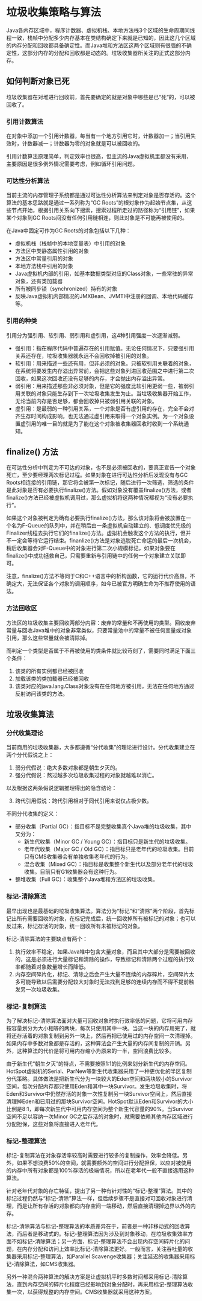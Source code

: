 # 垃圾收集策略与算法

Java各内存区域中，程序计数器、虚拟机栈、本地方法栈3个区域的生命周期同线程一致，栈帧中分配多少内存基本在类结构确定下来就是已知的，因此这几个区域的内存分配和回收都具备确定性。而Java堆和方法区这两个区域则有很强的不确定性，这部分内存的分配和回收都是动态的。垃圾收集器所关注的正式这部分内存。

## 如何判断对象已死

垃圾收集器在对堆进行回收前，首先要确定的就是对象中哪些是已“死“的，可以被回收了。

### 引用计数算法

在对象中添加一个引用计数器，每当有一个地方引用它时，计数器加一；当引用失效时，计数器减一；计数器为零的对象就是可以被回收的。

引用计数算法原理简单，判定效率也很高，但主流的Java虚拟机里都没有采用，主要原因是很多例外情况需要考虑，例如循环引用问题。

### 可达性分析算法

当前主流的内存管理子系统都是通过可达性分析算法来判定对象是否存活的。这个算法的基本思路就是通过一系列称为“GC Roots”的根对象作为起始节点集，从这些节点开始，根据引用关系向下搜索，搜索过程所走过的路径称为“引用链”，如果某个对象到GC Roots间没有任何引用链相连，则此对象是不可能再被使用的。

在Java中固定可作为GC Roots的对象包括以下几种：

* 虚拟机栈（栈帧中的本地变量表）中引用的对象
* 方法区中类静态属性引用的对象
* 方法区中常量引用的对象
* 本地方法栈中引用的对象
* Java虚拟机内部的引用，如基本数据类型对应的Class对象，一些常驻的异常对象，还有类加载器
* 所有被同步锁（synchronized）持有的对象
* 反映Java虚拟机内部情况的JMXBean、JVMTI中注册的回调、本地代码缓存等。

### 引用的种类

引用分为强引用、软引用、弱引用和虚引用，这4种引用强度一次逐渐减弱。

* 强引用：指在程序代码中普遍存在的引用赋值。无论任何情况下，只要强引用关系还存在，垃圾收集器就永远不会回收掉被引用的对象。
* 软引用：用来描述一些还有用，但非必须的对象。只被软引用关联着的对象，在系统将要发生内存溢出异常前，会把这些对象列进回收范围之中进行第二次回收，如果这次回收还没有足够的内存，才会抛出内存溢出异常。
* 弱引用：用来描述那些非必须对象，但是它的强度比软引用更弱一些，被弱引用关联的对象只能生存到下一次垃圾收集发生为止。当垃圾收集器开始工作，无论当前内存是否足够，都会回收掉只被弱引用关联的对象。
* 虚引用：是最弱的一种引用关系，一个对象是否有虚引用的存在，完全不会对齐生存时间构成影响，也无法通过虚引用来取得一个对象实例。为一个对象设置虚引用的唯一目的就是为了能在这个对象被收集器回收时收到一个系统通知。

## finalize() 方法

在可达性分析中判定为不可达的对象，也不是必须被回收的，要真正宣告一个对象死亡，至少要经理两次标记过程。如果对象在进行可达性分析后发现没有与GC Roots相连接的引用链，那它将会被第一次标记，随后进行一次筛选，筛选的条件是此对象是否有必要执行finalize()方法。假如对象没有覆盖finalize()方法，或者finalize()方法已经被虚拟机调用过，那么虚拟机将这两种情况都视为“没有必要执行”。

如果这个对象被判定为确有必要执行finalize()方法，那么该对象将会被放置在一个名为F-Queue的队列中，并在稍后由一条虚拟机自动建立的、低调度优先级的Finalizer线程去执行它们的finalize()方法。虚拟机会触发这个方法的执行，但并不一定会等待它运行结束。finanlize()方法是对象逃脱死亡命运的最后一次机会，稍后收集器会对F-Queue中的对象进行第二次小规模标记，如果对象要在finalize()中成功拯救自己，只需要重新与引用链中的任何一个对象建立关联即可。

注意，finalize()方法不等同于C和C++语言中的析构函数，它的运行代价高昂，不确定大，无法保证各个对象的调用顺序，如今已被官方明确生命为不推荐使用的语法。

### 方法回收区

方法区的垃圾收集主要回收两部分内容：废弃的常量和不再使用的类型。回收废弃常量与回收Java堆中的对象非常类似，只要常量池中的常量不被任何变量或对象引用，那么这些常量就会被清除掉。

而判定一个类型是否属于不再被使用的类条件就比较苛刻了，需要同时满足下面三个条件：

1. 该类的所有实例都已经被回收
2. 加载该类的类加载器已经被回收
3. 该类对应的java.lang.Class对象没有在任何地方被引用，无法在任何地方通过反射访问该类的方法。

## 垃圾收集算法

### 分代收集理论

当前商用的垃圾收集器，大多都遵循“分代收集”的理论进行设计。分代收集建立在两个分代假说之上：

1. 弱分代假说：绝大多数对象都是朝生夕灭的。
2. 强分代假说：熬过越多次垃圾收集过程的对象就越难以消亡。

以及根据这两条假说逻辑推理得出的隐含结论：

3. 跨代引用假说：跨代引用相对于同代引用来说仅占极少数。

不同分代收集的定义：

* 部分收集（Partial GC）：指目标不是完整收集真个Java堆的垃圾收集，其中又分为：
    * 新生代收集（Minor GC / Young GC）：指目标只是新生代的垃圾收集。
    * 老年代收集（Major GC / Old GC）：指目标只是老年代的垃圾收集。目前只有CMS收集器会有单独收集老年代的行为。
    * 混合收集（Mixed GC）：指目标是收集整个新生代以及部分老年代的垃圾收集。目前只有G1收集器会有这种行为。
* 整堆收集（Full GC）：收集整个Java堆和方法区的垃圾收集。

### 标记-清除算法

最早出现也是最基础的垃圾收集算法。算法分为“标记”和“清除”两个阶段，首先标记出所有需要回收的对象，在标记完成后，统一回收掉所有被标记的对象；也可以反过来，标记存活的对象，统一回收所有未被标记的对象。

标记-清除算法的主要缺点有两个：

1. 执行效率不稳定，如果Java堆中包含大量对象，而且其中大部分是需要被回收的，这是必须进行大量标记和清除的操作，导致标记和清除两个过程的执行效率都随着对象数量增长而降低。
2. 内存空间碎片化，标记、清除之后会产生大量不连续的内存碎片，空间碎片太多可能导致以后需要分配较大对象时无法找到足够的连续内存而不得不提前触发另一次垃圾收集。

### 标记-复制算法

为了解决标记-清除算法面对大量可回收对象时执行效率低的问题，它将可用内存按容量划分为大小相等的两块，每次只使用其中一块。当这一块的内存用完了，就将还存活着的对象复制到另外一块上，然后再把已使用过的内存空间一次清理掉。如果内存中多数对象都是存活的，这种算法会产生大量的内存间复制的开销。另外，这种算法的代价是将可用内存缩小为原来的一半，空间浪费比较多。

由于新生代“朝生夕灭”的特点，不需要按照1:1的比例来划分新生代的内存空间。HotSpot虚拟机的Serial、ParNew等新生代收集器采用了一种更优化的半区复制分代策略。具体做法是把新生代分为一块较大的Eden空间和两块较小的Survivor空间，每次分配内存都只使用Eden和其中一块Survivor。发生垃圾收集时，将Eden和Survivor中仍然存活的对象一次性复制另一块Survivor空间上，然后直接清理掉Eden和已用过的那块Survivor空间。HotSpot默认Eden和Survivor的大小比例是8:1，即每次新生代中可用内存空间为整个新生代容量的90%。当Survivor空间不足以容纳一次Minor GC之后存活的对象时，就需要依赖其他内存区域进行分配担保，这些对象将直接进入老年代。

### 标记-整理算法

标记-复制算法在对象存活率较高时需要进行较多的复制操作，效率会降低。另外，如果不想浪费50%的空间，就需要额外的空间进行分配担保，以应对被使用的内存中所有对象都是100%存活的极端情况，所以在老年代一般不直接选用这种算法。

针对老年代对象的存亡特征，提出了另一种有针对性的“标记-整理”算法。其中的标记过程仍然与“标记-清除”算法一样，但后续步骤不是直接对可回收对象进行清理，而是让所有存活的对象都向内存空间一端移动，然后直接清理掉边界以外的内存。

标记-清除算法与标记-整理算法的本质差异在于，前者是一种非移动式的回收算法，而后者是移动式的。标记-整理算法因为涉及到对象移动，在垃圾收集效率方面不如标记-清除算法；另一方面，标记-整理算法不会出现内存空间碎片化的问题，在内存分配和访问上效率比标记-清除算法更好。一般而言，关注吞吐量的收集器采用标记-整理算法，如Parallel Scavenge收集器；关注延迟的收集器采用标记-清除算法，如CMS收集器。

另外一种混合两种算法的解决方案是让虚拟机平时多数时间都采用标记-清除算法，直到内存空间的碎片化程度已经影响到对象分配时，再采用标记-整理算法收集一次，以获得规整的内存空间。CMS收集器就采用这种方案。